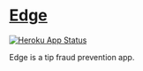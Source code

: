 # [Edge](http://edge-development.herokuapp.com/)


[![Heroku App Status](http://heroku-shields.herokuapp.com/edge-development)][heroku-status]

[heroku-status]: http://edge-development.herokuapp.com/

Edge is a tip fraud prevention app.
